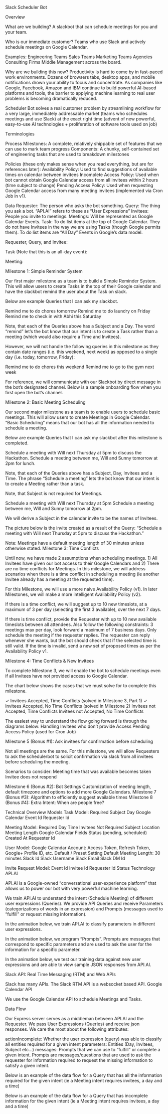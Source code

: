 Slack Scheduler Bot

Overview

What are we building?
A slackbot that can schedule meetings for you and your team. 

Who is our immediate customer? 
Teams who use Slack and actively schedule meetings on Google Calendar. 

Examples: 
Engineering Teams
Sales Teams
Marketing Teams
Agencies 
Consulting Firms 
Middle Management across the board. 

Why are we building this now? 
Productivity is hard to come by in fast-paced work environments. Dozens of browsers tabs, desktop apps,  and mobile notifications drown your ability to focus and concentrate. As companies like Google, Facebook, Amazon and IBM continue to build powerful AI-based platforms and tools, the barrier to applying machine learning to real user problems is becoming dramatically reduced. 

Scheduler Bot solves a real customer problem by streamlining workflow for a very large, immediately addressable market (teams who schedules meetings and use Slack) at the exact right time (advent of new powerful, easy-to-use AI technologies + proliferation of software tools used on job)

Terminologies

Process
Milestones: A complete, relatively shippable set of features that we can use to mark team progress
Components: A chunky, self-contained set of engineering tasks that are used to breakdown milestones

Policies (these only makes sense when you read everything, but are for references later):
Availability Policy: Used to find suggestions of available times on calendar between invitees 
Incomplete Access Policy: Used when bot cannot obtain Google Calendar access from all invitees within 2 hours (time subject to change)
Pending Access Policy: Used when requesting Google Calendar access from many meeting invitees (implemented via Cron Job in v1). 

Data
Requester: The person who asks the bot something. 
Query: The thing you ask a bot. “API.AI” refers to these as “User Expressions” 
Invitees: People you invite to meetings. 
Meetings: Will be represented as Google Calendar Events.
Task: To do list items at the top of Google Calendar. They do not have Invitees in the way we are using Tasks (though Google permits them). To do list items are “All Day” Events in Google’s data model. 

Requester, Query, and Invitee: 




Task (Note that this is an all-day event):


Meeting:



Milestone 1: Simple Reminder System

Our first major milestone as a team is to build a Simple Reminder System. This will allow users to create Tasks in the top of their Google calendar and have the slackbot remind the user about the Task on slack. 

Below are example Queries that I can ask my slackbot. 

Remind me to do chores tomorrow
Remind me to do laundry on Friday
Remind me to check in with Abhi this Saturday

Note, that each of the Queries above has a Subject and a Day. The word “remind” let’s the bot know that our intent is to create a Task rather than a meeting (which would also require a Time and Invitees). 

However, we will not handle the following queries in this milestone as they contain date ranges (i.e. this weekend, next week) as opposed to a single day (i.e. today, tomorrow, Friday):

Remind me to do chores this weekend
Remind me to go to the gym next week

For reference, we will communicate with our Slackbot by direct message in the bot’s designated channel. Below is a sample onboarding flow when you first open the bot’s channel.



Milestone 2: Basic Meeting Scheduling


Our second major milestone as a team is to enable users to schedule basic meetings. This will allow users to create Meetings in Google Calendar. “Basic Scheduling” means that our bot has all the information needed to schedule a meeting. 

Below are example Queries that I can ask my slackbot after this milestone is completed. 

Schedule a meeting with Will next Thursday at 5pm to discuss the Hackathon.
Schedule a meeting between me, Will and Sunny tomorrow at 2pm for lunch.

Note, that each of the Queries above has a Subject, Day, Invitees and a Time. The phrase “Schedule a meeting” lets the bot know that our intent is to create a Meeting rather than a task. 

Note, that Subject is not required for Meetings. 

Schedule a meeting with Will next Thursday at 5pm
Schedule a meeting between me, Will and Sunny tomorrow at 2pm.

We will derive a Subject in the calendar invite to be the names of Invitees.

The picture below is the invite created as a result of the Query: “Schedule a meeting with Will next Thursday at 5pm to discuss the Hackathon.”



Note: Meetings have a default meeting length of 30 minutes unless otherwise stated. 
Milestone 3: Time Conflicts

Until now, we have made 2 assumptions when scheduling meetings. 1) All Invitees have given our bot access to their Google Calendars and 2) There are no time conflicts for Meetings. In this milestone, we will address scenarios when there is a time conflict in scheduling a meeting (ie another Invitee already has a meeting at the requested time). 

For this Milestone, we will use a more naive Availability Policy (v1). In later Milestones, we will make a more intelligent Availability Policy (v2). 

If there is a time conflict, we will suggest up to 10 new timeslots, at a maximum of 3 per day (selecting the first 3 available), over the next 7 days. 

If there is time conflict, provide the Requester with up to 10 new available timeslots between all attendees. Also follow the following constraints: 3 meetings max per day, look forward a maximum of 7 business days. 
Only schedule the meeting if the requester replies. The requester can reply whenever she wants, but the bot should check that if the selected time is still valid. If the time is invalid, send a new set of proposed times as per the Availability Policy v1. 



Milestone 4: Time Conflicts & New Invitees

To complete Milestone 3, we will enable the bot to schedule meetings even if all Invitees have not provided access to Google Calendar. 

The chart below shows the cases that we must solve for to complete this milestone. 



✓ Invitees Accepted, Time Conflicts (solved in Milestone 3, Part 1) 
✓ Invitees Accepted, No Time Conflicts (solved in Milestone 2)
Invitees not Accepted, Time Conflicts
Invitees not Accepted, No Time Conflicts


The easiest way to understand the flow going forward is through the diagrams below:
Handling Invitees who don’t provide Access 
Pending Access Policy (used for Cron Job)








Milestone 5 (Bonus #1): Ask invitees for confirmation before scheduling

Not all meetings are the same. For this milestone, we will allow Requesters to ask the schedulerbot to solicit confirmation via slack from all invitees before scheduling the meeting. 

Scenarios to consider: 
Meeting time that was available becomes taken 
Invitee does not respond 

Milestone 6 (Bonus #2): Bot Settings
Customization of meeting length, default timezone and options to add more Google Calendars.
Milestone 7 (Bonus #3): Algorithm to efficiently suggest available times
Milestone 8 (Bonus #4): Extra Intent: When are people free? 











Technical Overview 
Models
Task Model:
Required
Subject
Day 
Google Calendar Event Id
Requester Id

Meeting Model:
Required
Day
Time
Invitees
Not Required
Subject
Location
Meeting Length 
Google Calendar Fields 
Status (pending, scheduled) 
Created At
Requester Id

User Model: 
Google Calendar Account: Access Token, Refresh Token, Google+ Profile ID, etc.
Default / Preset Setting 
Default Meeting Length: 30 minutes
Slack Id
Slack Username
Slack Email
Slack DM Id

Invite Request Model:
Event Id
Invitee Id 
Requester Id
Status
Technology 
API.AI


API.AI is a Google-owned “conversational user-experience platform” that allows us to power our bot with very powerful machine learning. 

We train API.AI to understand the intent (Schedule Meeting) of different user expressions (Queries). We provide API Queries and receive Parameters (categorizations of words in an expression) and Prompts (messages used to “fulfill” or request missing information). 


















In the animation below, we train API.AI to classify parameters in different user expressions.




In the animation below, we program “Prompts”. Prompts are messages that correspond to specific parameters and are used to ask the user for the information for a specific parameter. 




In the animation below, we test our training data against new user expressions and are able to view sample JSON responses from API.AI. 



Slack API: Real Time Messaging (RTM) and Web APIs

Slack has many APIs. The Slack RTM API is a websocket based API. 
Google Calendar API

We use the Google Calendar API to schedule Meetings and Tasks. 



Data Flow 

Our Express server serves as a middleman between API.AI and the Requester. We pass User Expressions (Queries) and receive json responses. We care the most about the following attributes: 

actionIncomplete: Whether the user expression (query) was able to classify all entities required for a given intent
parameters: Entities (Day, Invitees, Subject etc…)
messages: Prompts that we can use to “fulfill” or complete a given intent. Prompts are messages/questions that are used to ask the requester for information required to request the missing information to satisfy a given intent. 

Below is an example of the data flow for a Query that has all the information required for the given intent (ie a Meeting intent requires invitees, a day and a time)











Below is an example of the data flow for a Query that has incomplete information for the given intent (ie a Meeting intent requires invitees, a day and a time)



